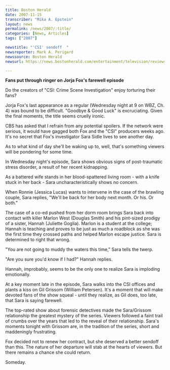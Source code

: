 ```yaml
---
title: Boston Herald
date: 2007-11-15
transcriber: "Mika A. Epstein"
layout: news
permalink: /news/2007/:title/
categories: [News, Articles]
tags: ["2007"]

newstitle: "'CSI' sendoff  "
newsreporter: Mark A. Perigard
newssource: Boston Herald
newsurl: https://news.bostonherald.com/entertainment/television/reviews/view.bg?articleid=1044674

---
```


**Fans put through ringer on Jorja Fox's farewell episode**

Do the creators of "CSI: Crime Scene Investigation" enjoy torturing their fans?

Jorja Fox's last appearance as a regular (Wednesday night at 9 on WBZ, Ch. 4) was bound to be difficult. "Goodbye & Good Luck" is excruciating. Given the final moments, the title seems cruelly ironic.

CBS has asked that I refrain from any potential spoilers. If the network were serious, it would have gagged both Fox and the "CSI" producers weeks ago. It's no secret that Fox's investigator Sara Sidle lives to see another day.

As to what kind of day she'll be waking up to, well, that's something viewers will be pondering for some time.

In Wednesday night's episode, Sara shows obvious signs of post-traumatic stress disorder, a result of her recent kidnapping.

As a battered wife stands in her blood-spattered living room - with a knife stuck in her back - Sara uncharacteristically shows no concern.

When Ronnie (Jessica Lucas) wants to intervene in the case of the brawling couple, Sara replies, "We'll be back for her body next month. Or his. Or both."

The case of a co-ed pushed from her dorm room brings Sara back into contact with killer Marlon West (Douglas Smith) and his pint-sized prodigy of a sister, Hannah (Juliette Goglia). Marlon is a student at the college; Hannah is teaching and proves to be just as much a roadblock as she was the first time they crossed paths and helped Marlon escape justice. Sara is determined to right that wrong.

"You are not going to muddy the waters this time," Sara tells the twerp.

"Are you sure you'd know if I had?" Hannah replies.

Hannah, improbably, seems to be the only one to realize Sara is imploding emotionally.

At a key moment late in the episode, Sara walks into the CSI offices and plants a kiss on Gil Grissom (William Petersen). It's a moment that will make devoted fans of the show squeal - until they realize, as Gil does, too late, that Sara is saying farewell.

The top-rated show about forensic detectives made the Sara/Grissom relationship the greatest mystery of the series. Viewers followed a faint trail of crumbs over the years that led to the reveal of their relationship. Sara's moments tonight with Grissom are, in the tradition of the series, short and maddeningly frustrating.

Fox decided not to renew her contract, but she deserved a better sendoff than this. The nature of her departure will stab at the hearts of viewers. But there remains a chance she could return.

Someday.
